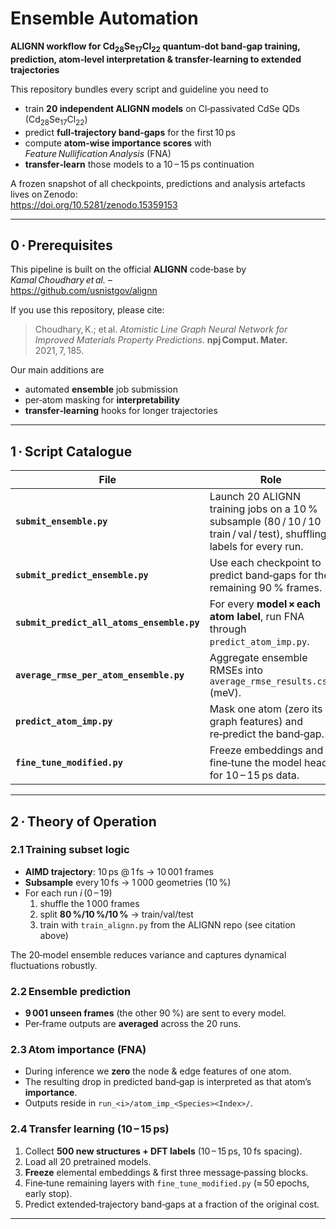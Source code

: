 # Ensemble Automation  
**ALIGNN workflow for Cd<sub>28</sub>Se<sub>17</sub>Cl<sub>22</sub> quantum‑dot band‑gap training, prediction, atom‑level interpretation & transfer‑learning to extended trajectories**

This repository bundles every script and guideline you need to

* train **20 independent ALIGNN models** on Cl‑passivated CdSe QDs (Cd<sub>28</sub>Se<sub>17</sub>Cl<sub>22</sub>)  
* predict **full‑trajectory band‑gaps** for the first 10 ps  
* compute **atom‑wise importance scores** with *Feature Nullification Analysis* (FNA)  
* **transfer‑learn** those models to a 10 – 15 ps continuation

A frozen snapshot of all checkpoints, predictions and analysis artefacts lives on Zenodo:  
<https://doi.org/10.5281/zenodo.15359153>

---

## 0 · Prerequisites

This pipeline is built on the official **ALIGNN** code‑base by *Kamal Choudhary et al.* –  
<https://github.com/usnistgov/alignn>  

If you use this repository, please cite:

> Choudhary, K.; et al. *Atomistic Line Graph Neural Network for Improved Materials Property Predictions.* **npj Comput. Mater.** 2021, 7, 185.

Our main additions are

* automated **ensemble** job submission  
* per‑atom masking for **interpretability**  
* **transfer‑learning** hooks for longer trajectories  

---

## 1 · Script Catalogue

| File | Role |
|------|------|
| **`submit_ensemble.py`** | Launch 20 ALIGNN training jobs on a 10 % subsample (80 / 10 / 10 train / val / test), shuffling labels for every run. |
| **`submit_predict_ensemble.py`** | Use each checkpoint to predict band‑gaps for the remaining 90 % frames. |
| **`submit_predict_all_atoms_ensemble.py`** | For every **model × each atom label**, run FNA through `predict_atom_imp.py`. |
| **`average_rmse_per_atom_ensemble.py`** | Aggregate ensemble RMSEs into `average_rmse_results.csv` (meV). |
| **`predict_atom_imp.py`** | Mask one atom (zero its graph features) and re‑predict the band‑gap. |
| **`fine_tune_modified.py`** | Freeze embeddings and fine‑tune the model head for 10 – 15 ps data. |

---

## 2 · Theory of Operation

### 2.1 Training subset logic
* **AIMD trajectory**: 10 ps @ 1 fs → 10 001 frames  
* **Subsample** every 10 fs → 1 000 geometries (10 %)  
* For each run *i* (0 – 19)  
  1. shuffle the 1 000 frames  
  2. split **80 %/10 %/10 %** → train/val/test  
  3. train with `train_alignn.py` from the ALIGNN repo (see citation above)  

The 20‑model ensemble reduces variance and captures dynamical fluctuations robustly.

### 2.2 Ensemble prediction
* **9 001 unseen frames** (the other 90 %) are sent to every model.  
* Per‑frame outputs are **averaged** across the 20 runs.

### 2.3 Atom importance (FNA)
* During inference we **zero** the node & edge features of one atom.  
* The resulting drop in predicted band‑gap is interpreted as that atom’s **importance**.  
* Outputs reside in `run_<i>/atom_imp_<Species><Index>/`.

### 2.4 Transfer learning (10 – 15 ps)
1. Collect **500 new structures + DFT labels** (10 – 15 ps, 10 fs spacing).  
2. Load all 20 pretrained models.  
3. **Freeze** elemental embeddings & first three message‑passing blocks.  
4. Fine‑tune remaining layers with `fine_tune_modified.py` (≈ 50 epochs, early stop).  
5. Predict extended‑trajectory band‑gaps at a fraction of the original cost.

---

